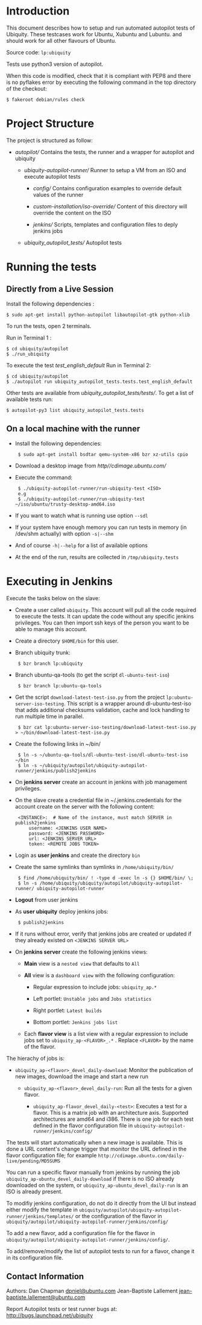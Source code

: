 Introduction
============

This document describes how to setup and run automated autopilot tests of
Ubiquity. These testcases work for Ubuntu, Xubuntu and Lubuntu. and should work
for all other flavours of Ubuntu.

Source code: `lp:ubiquity`

Tests use python3 version of autopilot.

When this code is modified, check that it is compliant with PEP8 and there is
no pyflakes error by executing the following command in the top directory of
the checkout:

    $ fakeroot debian/rules check


Project Structure
=================

The project is structured as follow:

 * *autopilot/* Contains the tests, the runner and a wrapper for autopilot and
   ubiquity

   * *ubiquity-autopilot-runner/* Runner to setup a VM from an ISO
     and execute autopilot tests

     * *config/* Contains configuration examples to override default values of
       the runner

     * *custom-installation/iso-override/* Content of this directory will
       override the content on the ISO

     * *jenkins/* Scripts, templates and configuration files to deply jenkins
       jobs

   * *ubiquity_autopilot_tests/* Autopilot tests


Running the tests
=================

Directly from a Live Session
----------------------------

Install the following dependencies :

    $ sudo apt-get install python-autopilot libautopilot-gtk python-xlib

To run the tests, open 2 terminals.

Run in Terminal 1 :

    $ cd ubiquity/autopilot
    $ ./run_ubiquity

To execute the test *test_english_default* Run in Terminal 2:

    $ cd ubiquity/autopilot
    $ ./autopilot run ubiquity_autopilot_tests.tests.test_english_default

Other tests are available from *ubiquity_autopilot_tests/tests/*. To get a list
of available tests run:

    $ autopilot-py3 list ubiquity_autopilot_tests.tests

On a local machine with the runner
----------------------------------

 * Install the following dependencies:

        $ sudo apt-get install bsdtar qemu-system-x86 bzr xz-utils cpio

 * Download a desktop image from *http//cdimage.ubuntu.com/*

 * Execute the command:
    
        $ ./ubiquity-autopilot-runner/run-ubiquity-test <ISO> 
        e.g
        $ ./ubiquity-autopilot-runner/run-ubiquity-test ~/iso/ubuntu/trusty-desktop-amd64.iso

 * If you want to watch what is running use option `--sdl`

 * If your system have enough memory you can run tests in memory (in /dev/shm
   actually) with option `-s|--shm`

 * And of course `-h|--help` for a list of available options

 * At the end of the run, results are collected in `/tmp/ubiquity.tests`

Executing in Jenkins
====================

Execute the tasks below on the slave:

 * Create a user called `ubiquity`. This account will pull all the code
   required to execute the tests. It can update the code without any specific
   jenkins privileges. You can then import ssh keys of the person you want to
   be able to manage this account.

 * Create a directory `$HOME/bin` for this user.

 * Branch ubiquity trunk:

        $ bzr branch lp:ubiquity

 * Branch ubuntu-qa-tools (to get the script `dl-ubuntu-test-iso`)

        $ bzr branch lp:ubuntu-qa-tools

 * Get the script `download-latest-test-iso.py` from the project
   `lp:ubuntu-server-iso-testing`. This script is a wrapper around
   dl-ubuntu-test-iso that adds additional checksums validation, cache and lock
   handling to run multiple time in parallel.

        $ bzr cat lp:ubuntu-server-iso-testing/download-latest-test-iso.py > ~/bin/download-latest-test-iso.py

 * Create the following links in ~/bin/

        $ ln -s ~/ubuntu-qa-tools/dl-ubuntu-test-iso/dl-ubuntu-test-iso ~/bin
        $ ln -s ~/ubiquity/autopilot/ubiquity-autopilot-runner/jenkins/publish2jenkins

 * On **jenkins server** create an account in jenkins with job management
   privileges.
   
 * On the slave create a credential file in ~/.jenkins.credentials for the
   account create on the server with the following content:

        <INSTANCE>:  # Name of the instance, must match SERVER in publish2jenkins
            username: <JENKINS USER NAME>
            password: <JENKINS PASSWORD>
            url: <JENKINS SERVER URL>
            token: <REMOTE JOBS TOKEN>

 * Login as **user jenkins** and create the directory `bin`

 * Create the same symlinks than symlinks in `/home/ubiquity/bin/`

        $ find /home/ubiquity/bin/ ! -type d -exec ln -s {} $HOME/bin/ \;
        $ ln -s /home/ubiquity/ubiquity/autopilot/ubiquity-autopilot-runner/ ubiquity-autopilot-runner

 * **Logout** from user jenkins

 * As **user ubiquity** deploy jenkins jobs:

        $ publish2jenkins

 * If it runs without error, verify that jenkins jobs are created or updated if
   they already existed on `<JENKINS SERVER URL>`

 * On **jenkins server** create the following jenkins views:
   
   * **Main** view is a `nested view` that defaults to `All`
   
   * **All** view is a `dashboard view` with the following configuration:

     * Regular expression to include jobs: `ubiquity_ap.*`

     * Left portlet: `Unstable jobs` and `Jobs statistics`

     * Right portlet: `Latest builds`

     * Bottom portlet: `Jenkins jobs list`

   * Each **flavor view** is a list view with a regular expression to include
     jobs set to `ubiquity_ap-<FLAVOR>_.*` . Replace `<FLAVOR>` by the name of
     the flavor.

The hierachy of jobs is:

 * `ubiquity_ap-<flavor>_devel_daily-download`: Monitor the publication of new
   images, download the image and start a new run

   * `ubiquity_ap-<flavor>_devel_daily-run`: Run all the tests for a given
     flavor.

     * `ubiquity_ap-flavor_devel_daily-<test>`: Executes a test for a flavor.
       This is a matrix job with an architecture axis. Supported architectures
       are amd64 and i386.
       There is one job for each test defined in the flavor
       configuration file in `ubiquity-autopilot-runner/jenkins/config/`

The tests will start automatically when a new image is available. This is done
a URL content's change trigger that monitor the URL defined in the flavor
configuration file; for example
`http://cdimage.ubuntu.com/daily-live/pending/MD5SUMS`

You can run a specific flavor manually from jenkins by running the job
`ubiquity_ap-ubuntu_devel_daily-download` if there is no ISO already downloaded
on the system, or `ubiquity_ap-ubuntu_devel_daily-run` is an ISO is already
present.

To modifiy jenkins configuration, do not do it directly from the UI but instead
either modify the template in
`ubiquity/autopilot/ubiquity-autopilot-runner/jenkins/templates/` or the configuration
of the flavor in `ubiquity/autopilot/ubiquity-autopilot-runner/jenkins/config/`

To add a new flavor, add a configuration file for the flavor in
`ubiquity/autopilot/ubiquity-autopilot-runner/jenkins/config/`.

To add/remove/modify the list of autopilot tests to run for a flavor, change it
in its configuration file.

Contact Information
-------------------

Authors: 
    Dan Chapman <dpniel@ubuntu.com>
    Jean-Baptiste Lallement <jean-baptiste.lallement@ubuntu.com>

Report Autopilot tests or test runner bugs at: http://bugs.launchpad.net/ubiquity
